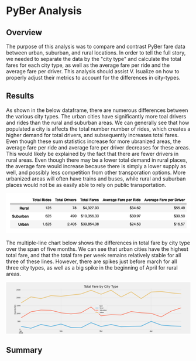 # PyBer Analysis

## Overview 
The purpose of this analysis was to compare and contrast PyBer fare data between urban, suburban, and rural locations. In order to tell the full story, we needed to separate the data by the "city type" and calculate the total fares for each city type, as well as the average fare per ride and the average fare per driver. This analysis should assist V. Isualize on how to properly adjust their metrics to account for the differences in city-types. 

## Results
As shown in the below dataframe, there are numerous differences between the various city types. The urban cities have significantly more toal drivers and rides than the rural and suburban areas. We can generally see that how populated a city is affects the total number number of rides, which creates a higher demand for total drivers, and subsequently increases total fares. Even though these sum statistics increase for more ubranized areas, the average fare per ride and average fare per driver decreases for these areas. This would likely be explained by the fact that there are fewer drivers in rural areas. Even though there may be a lower total demand in rural places, the average fare would increase because there is simply a lower supply as well, and possibly less competition from other transporation options. More urbanized areas will often have trains and buses, while rural and suburban places would not be as easily able to rely on public transportation. 

![analysis/pyber_summary](analysis/pyber_summary.png)

The multiple-line chart below shows the differences in total fare by city type over the span of five months. We can see that urban cities have the highest total fare, and that the total fare per week remains relatively stable for all three of these lines. However, there are spikes just before march for all three city types, as well as a big spike in the beginning of April for rural areas. 

![analysis/Fig8](analysis/Fig8.png)

## Summary
